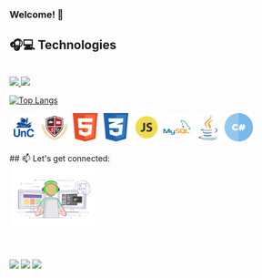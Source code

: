 ### Welcome! 👋

## 🎧💻 Technologies

<br/>


<div float="left">
<a href="https://github.com/jeanmoissa">
<img height="150em" src="https://github-readme-stats.vercel.app/api?username=jeanmoissa&show_icons=true&theme=onedark&include_all_commits=true&count_private=true"/>
<img height="150em" src="https://github-readme-stats.vercel.app/api/top-langs/?username=jeanmoissa&layout=compact&langs_count=7&theme=onedark"/>

[![Top Langs](https://github-readme-stats.vercel.app/api/top-langs/?username=jeanmoissa&layout=compact&theme=onedark)](https://github.com/jeanmoissa/github-readme-stats)
      
      
</div>

<div float="left">
<img src="https://github.com/jeanmoissa/jeanmoissa/blob/main/files/unc.png" width="50">
<img src="https://github.com/jeanmoissa/jeanmoissa/blob/main/files/stackx.png" width="50">
<img src="https://github.com/jeanmoissa/jeanmoissa/blob/main/files/html.png" width="50">
<img src="https://github.com/jeanmoissa/jeanmoissa/blob/main/files/css.png" width="50">
<img src="https://github.com/jeanmoissa/jeanmoissa/blob/main/files/javascript.png" width="50">
<img src="https://github.com/jeanmoissa/jeanmoissa/blob/main/files/mysql.png" width="50">
<img src="https://github.com/jeanmoissa/jeanmoissa/blob/main/files/java.png" width="50">
<img src="https://github.com/jeanmoissa/jeanmoissa/blob/main/files/hashtag.png" width="50">
      
</div>
      

      
<div float="left">
<br>
## 📫 Let's get connected:
<div float "right">
<img src="https://github.com/jeanmoissa/jeanmoissa/blob/main/files/code.gif" float="right" width="150">
</div>
<br><br>


<a href="https://www.linkedin.com/in/jeancarlosmoissa" target="_blank"><img src="https://img.shields.io/badge/-LinkedIn-%230077B5?style=for-the-badge&logo=linkedin&logoColor=white" target="_blank"></a> <a href="https://instagram.com/jeanmoissa" target="_blank"><img src="https://img.shields.io/badge/-Instagram-%23E4405F?style=for-the-badge&logo=instagram&logoColor=white" target="_blank"></a> <a href = "mailto:jeanmoissa@gmail.com"><img src="https://img.shields.io/badge/-Gmail-%23333?style=for-the-badge&logo=gmail&logoColor=white" target="_blank"></a> 
</div>
  

  


<!--
  [![Linkedin Badge](https://img.shields.io/badge/-jeanmoissa-blue?style=flat-square&logo=Linkedin&logoColor=white&link=https://www.linkedin.com/in/jeancarlosmoissa/)](https://www.linkedin.com/in/jeancarlosmoissa/)\
  [![Gmail Badge](https://img.shields.io/badge/-jeanmoissa@gmail.com-c14438?style=flat-square&logo=Gmail&logoColor=white&link=mailto:jeanmoissa@gmail.com)](mailto:jeanmoissa@gmail.com) -->
  
<!--
**jeanmoissa/jeanmoissa** is a ✨ _special_ ✨ repository because its `README.md` (this file) appears on your GitHub profile.

Here are some ideas to get you started:

- 🔭 I’m currently working on ...
- 🌱 I’m currently learning ...
- 👯 I’m looking to collaborate on ...
- 🤔 I’m looking for help with ...
- 💬 Ask me about ...
- 📫 How to reach me: ...
- 😄 Pronouns: ...
- ⚡ Fun fact: ...
-->

